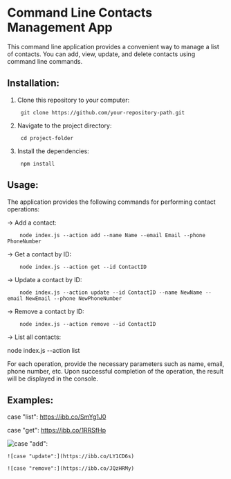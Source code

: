 # Command Line Contacts Management App
This command line application provides a convenient way to manage a list of contacts. You can add, view, update, and delete contacts using command line commands.

## Installation:

1. Clone this repository to your computer:

		git clone https://github.com/your-repository-path.git

2. Navigate to the project directory:

		cd project-folder

3. Install the dependencies:

		npm install

## Usage:

The application provides the following commands for performing contact operations:

-> Add a contact:

		node index.js --action add --name Name --email Email --phone PhoneNumber

-> Get a contact by ID:

		node index.js --action get --id ContactID

-> Update a contact by ID:

		node index.js --action update --id ContactID --name NewName --email NewEmail --phone NewPhoneNumber

-> Remove a contact by ID:

		node index.js --action remove --id ContactID

-> List all contacts:

node index.js --action list

For each operation, provide the necessary parameters such as name, email, phone number, etc. Upon successful completion of the operation, the result will be displayed in the console.

## Examples:

   case "list": <https://ibb.co/SmYg1J0>
	
   case "get": <https://ibb.co/1RRSfHp>

   ![case "add":](https://ibb.co/59kNJRZ)
	
    ![case "update":](https://ibb.co/LY1CD6s)

    ![case "remove":](https://ibb.co/JQzHRMy)
   
